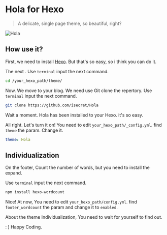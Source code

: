 # Hola for Hexo

> A delicate, single page theme, so beautiful, right?

![Hola](https://static.isecret.vip/screencapture-blog-isecret-vip-2018-05-15-19_00_21.png)

## How use it?

First, we need to install [Hexo](https://hexo.io). But that's so easy, so i think you can do it.

The next . Use `terminal` input the next command.

```bash
cd /your_hexo_path/theme/
```

Now. We move to your blog. We need use Git clone the repertory. Use `terminal` input the next command.

```bash
git clone https://github.com/isecret/Hola
```

Wait a moment. Hola has been installed to your Hexo. it's so easy.

All right. Let's turn it on! You need to edit `your_hexo_path/_config.yml`. find `theme` the param. Change it.

```yaml
theme: Hola
```

## Individualization

On the footer, Count the number of words, but you need to install the expand.

Use `terminal` input the next command.

```bash
npm install hexo-wordcount
```

Nice! At now, You need to edit `your_hexo_path/config.yml`. find `footer_wordcount` the param and change it to `enabled`.

About the theme Individualization, You need to wait for yourself to find out.

: ) Happy Coding.
